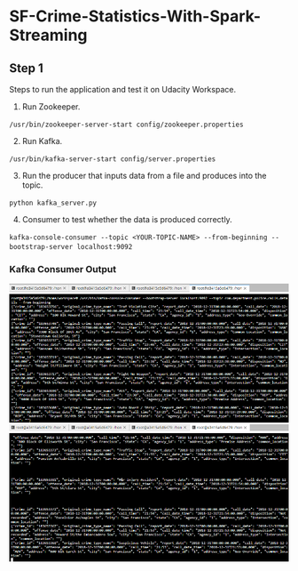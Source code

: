# SF-Crime-Statistics-With-Spark-Streaming

## Step 1

Steps to run the application and test it on Udacity Workspace.

1. Run Zookeeper.

`/usr/bin/zookeeper-server-start config/zookeeper.properties`

2. Run Kafka.

`/usr/bin/kafka-server-start config/server.properties`

3. Run the producer that inputs data from a file and produces into the topic.

`python kafka_server.py`

4. Consumer to test whether the data is produced correctly.

`kafka-console-consumer --topic <YOUR-TOPIC-NAME> --from-beginning --bootstrap-server localhost:9092`

### Kafka Consumer Output

![kafka consumer output 1](Screenshots/consumer-sc1.png)
![kafka consumer output 1](Screenshots/consumer-sc2.png)